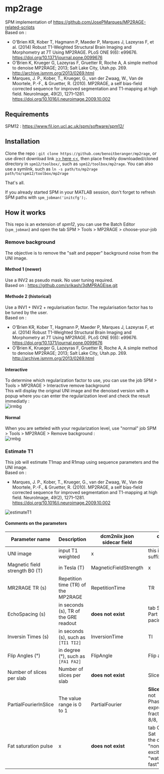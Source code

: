 # mp2rage
SPM implementation of https://github.com/JosePMarques/MP2RAGE-related-scripts  
Based on :
* O'Brien KR, Kober T, Hagmann P, Maeder P, Marques J, Lazeyras F, et al. (2014) Robust T1-Weighted Structural Brain Imaging and Morphometry at 7T Using MP2RAGE. PLoS ONE 9(6): e99676. https://doi.org/10.1371/journal.pone.0099676
* O'Brien K, Krueger G, Lazeyras F, Gruetter R, Roche A, A simple method to denoise MP2RAGE; 2013; Salt Lake City, Utah.pp. 269. http://archive.ismrm.org/2013/0269.html
* Marques, J. P., Kober, T., Krueger, G., van der Zwaag, W., Van de Moortele, P.-F., & Gruetter, R. (2010). MP2RAGE, a self bias-field corrected sequence for improved segmentation and T1-mapping at high field. NeuroImage, 49(2), 1271–1281. https://doi.org/10.1016/j.neuroimage.2009.10.002

## Requirements
SPM12 : https://www.fil.ion.ucl.ac.uk/spm/software/spm12/


## Installation
Clone the repo : `git clone https://github.com/benoitberanger/mp2rage`,
or use direct download link [>> here <<](https://github.com/benoitberanger/mp2rage/archive/master.zip),
then place freshly downloaded/cloned directory in `spm12/toolbox/`, such as `spm12/toolbox/mp2rage`.
You can also use a symlink, such as `ln -s path/to/mp2rage path/to/spm12/toolbox/mp2rage`

That's all.

If you already started SPM in your MATLAB session, don't forget to refresh SPM paths with `spm_jobman('initcfg');`.


## How it works
This repo is an extension of _spm12_, you can use the Batch Editor (`spm_jobman`) and open the tab SPM > Tools > MP2RAGE > choose-your-job

### Remove background
The objective is to remove the "salt and pepper" background noise from the UNI image.  

#### Method 1 (newer)
Use a INV2 as pseudo mask. No user tuning required.  
Based on : https://github.com/srikash/3dMPRAGEise.git

#### Methode 2 (historical)
Use a INV1 + INV2 + regularisation factor. The regularisation factor has to be tuned by the user.  
Based on :
* O'Brien KR, Kober T, Hagmann P, Maeder P, Marques J, Lazeyras F, et al. (2014) Robust T1-Weighted Structural Brain Imaging and Morphometry at 7T Using MP2RAGE. PLoS ONE 9(6): e99676. https://doi.org/10.1371/journal.pone.0099676
* O'Brien K, Krueger G, Lazeyras F, Gruetter R, Roche A, A simple method to denoise MP2RAGE; 2013; Salt Lake City, Utah.pp. 269. http://archive.ismrm.org/2013/0269.html

#### Interactive
To determine which regularization factor to use, you can use the job SPM > Tools > MP2RAGE > Interactive remove background  
This will display the original UNI image and the denoised version with a popup where you can enter the regularization level and check the result immediatly :  
![irmbg](https://github.com/benoitberanger/mp2rage/blob/master/example/interactive_rmbg.gif)

#### Normal
When you are setteled with your regularization level, use "normal" job SPM > Tools > MP2RAGE > Remove background :  
![rmbg](https://github.com/benoitberanger/mp2rage/blob/master/example/rmbg_gui.png)

### Estimate T1
This job will estimate T1map and R1map using sequence parameters and the UNI image.  
Based on :
* Marques, J. P., Kober, T., Krueger, G., van der Zwaag, W., Van de Moortele, P.-F., & Gruetter, R. (2010). MP2RAGE, a self bias-field corrected sequence for improved segmentation and T1-mapping at high field. NeuroImage, 49(2), 1271–1281. https://doi.org/10.1016/j.neuroimage.2009.10.002

![estimateT1](https://github.com/benoitberanger/mp2rage/blob/master/example/estimateT1.png)

#### Comments on the parameters
| Parameter name                 | Description                           | dcm2niix json sidecar field   | on Siemens scanners                                |
|--------------------------------|---------------------------------------|-------------------------------|----------------------------------------------------|
| UNI image                      | input T1 weighted                     |                x              | this image has the suffix `\_UNI_image`            |
| Magnetic field strength B0 (T) | in Tesla (T)                          | MagneticFieldStrength         |                           x                        |
| MR2RAGE TR (s)                 | Repetition time (TR) of the MP2RAGE   | RepetitionTime                | TR                                                 |
| EchoSpacing (s)                | in seconds (s), TR of the GRE readout | **does not exist**            | tab Sequence > Part 1 > Echos pacing               |
| Inversin Times (s)             | in seconds (s), such as `[TI1 TI2]`   | InversionTime                 | TI                                                 |
| Flip Angles (°)                | in degree (°), such as `[FA1 FA2]`    | FlipAngle                     | Flip angle                                         |
| Number of slices per slab      | Number of slices per slab             | **does not exist**            | Slices per slab                                    |
| PartialFourierInSlice          | The value range is 0 to 1             | PartialFourier                | **SlicePartialFourier**, not PhasePartialFourier <br> expressed as a fraction such as 8/8, 7/8, ... | 
| Fat saturation pulse           |                    x                  | **does not exist**            | tab Contrast > Fat Sat <br> the option can be "nonce, "water excitation normal", "water excitation fast" |
